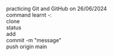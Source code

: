practicing Git and GitHub on 26/06/2024
<br>command learnt -:
<br>clone
<br>status
<br>add
<br>commit -m "message"
<br>push origin main